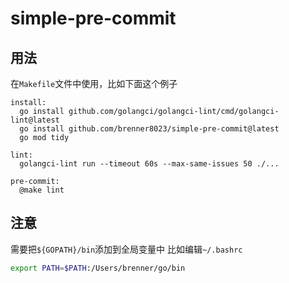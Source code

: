 # simple-pre-commit

## 用法

在`Makefile`文件中使用，比如下面这个例子
```
install:
  go install github.com/golangci/golangci-lint/cmd/golangci-lint@latest
  go install github.com/brenner8023/simple-pre-commit@latest
  go mod tidy

lint:
  golangci-lint run --timeout 60s --max-same-issues 50 ./...

pre-commit:
  @make lint
```

## 注意

需要把`${GOPATH}/bin`添加到全局变量中
比如编辑`~/.bashrc`
```bash
export PATH=$PATH:/Users/brenner/go/bin
```
